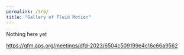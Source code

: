 ```yaml
---
permalink: /trb/
title: "Gallery of Fluid Motion"
---
```


Nothing here yet

https://gfm.aps.org/meetings/dfd-2023/6504c509199e4c16c66a9562